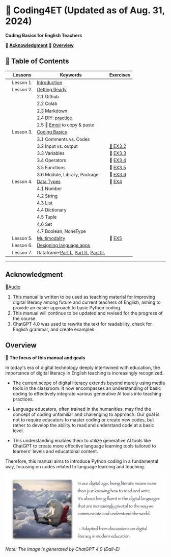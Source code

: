 # 📗 Coding4ET (Updated as of Aug. 31, 2024)
**Coding Basics for English Teachers**

**🔸 [Acknowledgment](#Acknowledgment)**
**🔸 [Overview](#Overview)**

## 📂 Table of Contents

||Lessons|Keywords|Exercises|
|--|--|--|--|
||Lesson 1. |[Introduction](https://github.com/MK316/Coding4ET/blob/main/Lessons/Lesson01.md)||
||Lesson 2. |[Getting Ready](https://github.com/MK316/Coding4ET/blob/main/Lessons/Lesson02.md)||
|||2.1 Github||
|||2.2 Colab ||
|||2.3 Markdown||
|||2.4 DIY: [practice](https://github.com/MK316/Coding4ET/blob/main/colab.ipynb)||
|||2.5 🌱 [Emoji](https://gist.github.com/rxaviers/7360908) to copy & paste||
||Lesson 3.| [Coding Basics](https://github.com/MK316/Coding4ET/blob/main/Lessons/Lesson03.md)||
||| 3.1 Comments vs. Codes||
||| 3.2 Input vs. output|[🐳 EX3.2](https://github.com/MK316/Coding4ET/blob/main/Exercises/Exercise3_2.ipynb)|
||| 3.3 Variables|🐳 [EX3.3](https://github.com/MK316/Coding4ET/blob/main/Lessons/EX3_3.ipynb)|
||| 3.4 Operators|🐳 [EX3.4](https://github.com/MK316/Coding4ET/blob/main/Lessons/EX3_4.ipynb)|
||| 3.5 Functions|🐳 [EX3.5](https://github.com/MK316/Coding4ET/blob/main/Lessons/EX3_5.ipynb)|
||| 3.6 Module, Library, Package|🐳 [EX3.6](https://github.com/MK316/Coding4ET/blob/main/Lessons/EX3_6.ipynb)|
||Lesson 4. |[Data Types](https://github.com/MK316/Coding4ET/blob/main/Lessons/Lesson04.md)|🐳 [EX4](https://github.com/MK316/Coding4ET/blob/main/Lessons/EX4.ipynb)|
||| 4.1 Number||
||| 4.2 String||
||| 4.3 List||
||| 4.4 Dictionary||
||| 4.5 Tuple||
||| 4.6 Set||
||| 4.7 Boolean, NoneType||
||Lesson 5. |[Multimodality](https://github.com/MK316/Coding4ET/blob/main/Lessons/Lesson05.md)|🐳 [EX5](https://github.com/MK316/Coding4ET/blob/main/Multimodality_practice.ipynb)|
||Lesson 6. |[Designing language apps](https://github.com/MK316/Coding4ET/blob/main/Lessons/Lesson06.md)||
||Lesson 7. |Dataframe:[Part I.](https://github.com/MK316/Coding4ET/blob/main/Lessons/Lesson07a.md), [Part II.](https://github.com/MK316/Coding4ET/blob/main/Lessons/Lesson07b.md), [Part III.](https://github.com/MK316/Coding4ET/blob/main/Lessons/Lesson07c.md)||

---

## Acknowledgment
📢[Audio](https://mrkim21.github.io/manual/audio.html)
1. This manual is written to be used as teaching material for improving digital literacy among future and current teachers of English, aiming to provide an easier approach to basic Python coding.
2. This manual will continue to be updated and revised for the progress of the course.
3. ChatGPT 4.0 was used to rewrite the text for readability, check for English grammar, and create examples.

   
## Overview

🌱 **The focus of this manual and goals**

In today's era of digital technology deeply intertwined with education, the importance of digital literacy in English teaching is increasingly recognized. 

* The current scope of digital literacy extends beyond merely using media tools in the classroom. It now encompasses an understanding of basic coding to effectively integrate various generative AI tools into teaching practices. 

* Language educators, often trained in the humanities, may find the concept of coding unfamiliar and challenging to approach. Our goal is not to require educators to master coding or create new codes, but rather to develop the ability to read and understand code at a basic level. 

* This understanding enables them to utilize generative AI tools like ChatGPT to create more effective language learning tools tailored to learners' levels and educational content. 

Therefore, this manual aims to introduce Python coding in a fundamental way, focusing on codes related to language learning and teaching.

![](https://github.com/MK316/Coding4ET/raw/main/images/image00.png)
*Note: The image is generated by ChatGPT 4.0 (Dall-E)*


